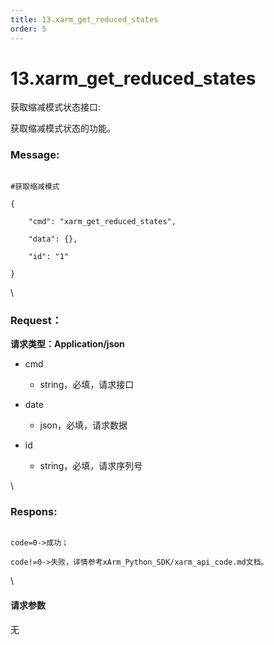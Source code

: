 ```yaml
---
title: 13.xarm_get_reduced_states
order: 5
---
```

# 13.xarm\_get\_reduced\_states



 



获取缩减模式状态接口:

获取缩减模式状态的功能。



### Message:  



```

#获取缩减模式

{

    "cmd": "xarm_get_reduced_states",

    "data": {},

    "id": "1"

}

```



\





### Request：    



**请求类型：Application/json**



* cmd

  * string，必填，请求接口

* date

  * json，必填，请求数据

* id

  * string，必填，请求序列号



\





### Respons:     



```

code=0->成功；

code!=0->失败，详情参考xArm_Python_SDK/xarm_api_code.md文档。

```



\





#### 请求参数



无
